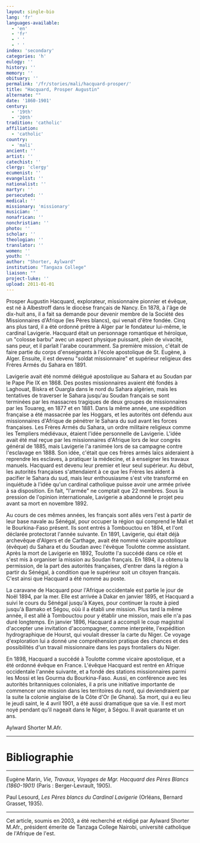 ```yaml
---
layout: single-bio
lang: 'fr'
languages-available:
  - 'en'
  - 'fr'
  - ' '
  - ' '
index: 'secondary'
categories: 'h'
eulogy: ''
history: ''
memory: ''
obituary: ''
permalink: '/fr/stories/mali/hacquard-prosper/'
title: "Hacquard, Prosper Augustin"
alternate: ""
date: '1860-1901'
century:
  - '19th'
  - '20th'
tradition: 'catholic'
affiliation:
  - 'catholic'
country:
  - 'mali'
ancient: ''
artist: ''
catechist: ''
clergy: 'clergy'
ecumenist: ''
evangelist: ''
nationalist: ''
martyr: ''
persecuted: ''
medical: ''
missionary: 'missionary'
musician: ''
nonafrican: ''
nonchristian: ''
photo: ''
scholar: ''
theologian: ''
translator: ''
women: ''
youth: ''
author: "Shorter, Aylward"
institution: "Tangaza College"
liaison: ""
project-luke: ''
upload: 2011-01-01
---
```




Prosper Augustin Hacquard, explorateur, missionnaire pionnier et évêque, est né à Albestroff dans le diocèse français de Nancy. En 1878, à l'âge de dix-huit ans, il a fait sa demande pour devenir membre de la Société des Missionnaires d'Afrique (les Pères blancs), qui venait d'être fondée. Cinq ans plus tard, il a été ordonné prêtre à Alger par le fondateur lui-même, le cardinal Lavigerie. Hacquard était un personnage romantique et héroïque, un "colosse barbu" avec un aspect physique puissant, plein de vivacité, sans peur, et il parlait l'arabe couramment. Sa première mission, c'était de faire partie du corps d'enseignants à l'école apostolique de St. Eugène, à Alger. Ensuite, il est devenu "soldat missionnaire" et supérieur religieux des Frères Armés du Sahara en 1891.

Lavigerie avait été nommé délégué apostolique au Sahara et au Soudan par le Pape Pie IX en 1868. Des postes missionnaires avaient été fondés à Laghouat, Biskra et Ouargla dans le nord du Sahara algérien, mais les tentatives de traverser le Sahara jusqu'au Soudan français se sont terminées par les massacres tragiques de deux groupes de missionnaires par les Touareg, en 1877 et en 1881. Dans la même année, une expédition française a été massacrée par les Hoggars, et les autorités ont défendu aux missionnaires d'Afrique de pénétrer le Sahara du sud avant les forces françaises. Les Frères Armés du Sahara, un ordre militaire religieux comme les Templiers médiévaux, étaient l'idée personnelle de Lavigerie. L'idée avait été mal reçue par les missionnaires d'Afrique lors de leur congrès général de 1885, mais Lavigerie l'a ranimée lors de sa campagne contre l'esclavage en 1888. Son idée, c'était que ces frères armés laïcs aideraient à reprendre les esclaves, à pratiquer la médecine, et à enseigner les travaux manuels. Hacquard est devenu leur premier et leur seul supérieur. Au début, les autorités françaises s'attendaient à ce que les Frères les aident à pacifier le Sahara du sud, mais leur enthousiasme s'est vite transformé en inquiétude à l'idée qu'un cardinal catholique puisse avoir une armée privée à sa disposition. En fait, "l'armée" ne comptait que 22 membres. Sous la pression de l'opinion internationale, Lavigerie a abandonné le projet peu avant sa mort en novembre 1892.

Au cours de ces mêmes années, les français sont allés vers l'est à partir de leur base navale au Sénégal, pour occuper la région qui comprend le Mali et le Bourkina-Faso présent. Ils sont entrés à Tombouctou en 1894, et l'ont déclarée protectorat l'année suivante. En 1891, Lavigerie, qui était déjà archevêque d'Algers et de Carthage, avait été nommé vicaire apostolique (évêque) du Sahara et du Soudan avec l'évêque Toulotte comme assistant. Après la mort de Lavigerie en 1892, Toulotte l'a succédé dans ce rôle et s'est mis à organiser la mission au Soudan français. En 1894, il a obtenu la permission, de la part des autorités françaises, d'entrer dans la région à partir du Sénégal, à condition que le supérieur soit un citoyen français. C'est ainsi que Hacquard a été nommé au poste.

La caravane de Hacquard pour l'Afrique occidentale est partie le jour de Noël 1894, par la mer. Elle est arrivée à Dakar en janvier 1895, et Hacquard a suivi le cours du Sénégal jusqu'à Kayes, pour continuer la route à pied jusqu'à Bamako et Ségou, o&#249;&#249; il a établi une mission. Plus tard la même année, il est allé à Tombouctou pour y établir une mission, mais elle n'a pas duré longtemps. En janvier 1896, Hacquard a accompli le coup magistral d'accepter une invitation d'accompagner, comme interprète, l'expédition hydrographique de Hourst, qui voulait dresser la carte du Niger. Ce voyage d'exploration lui a donné une compréhension pratique des chances et des possibilités d'un travail missionnaire dans les pays frontaliers du Niger.

En 1898, Hacquard a succédé à Toulotte comme vicaire apostolique, et a été ordonné évêque en France. L'évêque Hacquard est rentré en Afrique occidentale l'année suivante, et a fondé des stations missionnaires parmi les Mossi et les Gourma du Bourkina-Faso. Aussi, en conférence avec les autorités britanniques coloniales, il a pris une initiative importante de commencer une mission dans les territoires du nord, qui deviendraient par la suite la colonie anglaise de la Côte d'Or (le Ghana). Sa mort, qui a eu lieu le jeudi saint, le 4 avril 1901, a été aussi dramatique que sa vie. Il est mort noyé pendant qu'il nageait dans le Niger, à Ségou. Il avait quarante et un ans.

Aylward Shorter M.Afr.

---

# Bibliographie

---

Eugène Marin, *Vie, Travaux, Voyages de Mgr. Hacquard des Pères Blancs (1860-1901)* (Paris : Berger-Levrault, 1905).

Paul Lesourd, *Les Pères blancs du Cardinal Lavigerie* (Orléans, Bernard Grasset, 1935).

---

Cet article, soumis en 2003, a été recherché et rédigé par Aylward Shorter M.Afr., président émerite de Tanzaga College Nairobi, université catholique de l'Afrique de l'est.
